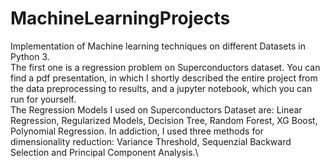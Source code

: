 # MachineLearningProjects
Implementation of Machine learning techniques on different Datasets in Python 3.  \
The first one is a regression problem on Superconductors dataset.
You can find a pdf presentation, in which I shortly described the entire project from the data preprocessing to results, and a jupyter notebook, which you can run for yourself. \
The Regression Models I used on Superconductors Dataset are: Linear Regression, Regularized Models, Decision Tree, Random Forest, XG Boost, Polynomial Regression. In addiction, I used three methods for dimensionality reduction: Variance Threshold, Sequenzial Backward Selection and Principal Component Analysis.\
